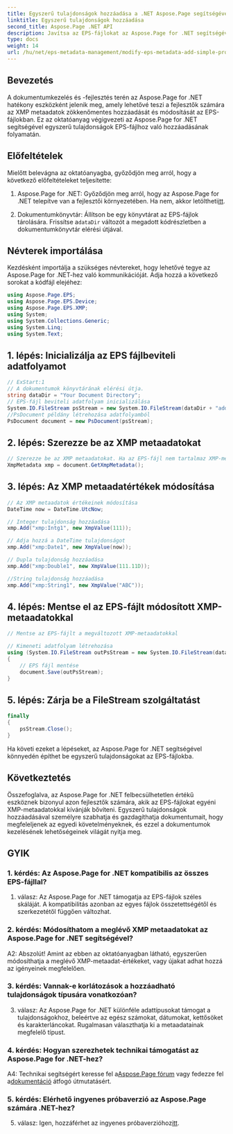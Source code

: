 ```yaml
---
title: Egyszerű tulajdonságok hozzáadása a .NET Aspose.Page segítségével
linktitle: Egyszerű tulajdonságok hozzáadása
second_title: Aspose.Page .NET API
description: Javítsa az EPS-fájlokat az Aspose.Page for .NET segítségével. Egyszerű tulajdonságok könnyedén hozzáadhatók a személyre szabott dokumentum-metaadatokhoz.
type: docs
weight: 14
url: /hu/net/eps-metadata-management/modify-eps-metadata-add-simple-properties/
---
```

## Bevezetés

A dokumentumkezelés és -fejlesztés terén az Aspose.Page for .NET hatékony eszközként jelenik meg, amely lehetővé teszi a fejlesztők számára az XMP metaadatok zökkenőmentes hozzáadását és módosítását az EPS-fájlokban. Ez az oktatóanyag végigvezeti az Aspose.Page for .NET segítségével egyszerű tulajdonságok EPS-fájlhoz való hozzáadásának folyamatán.

## Előfeltételek

Mielőtt belevágna az oktatóanyagba, győződjön meg arról, hogy a következő előfeltételeket teljesítette:

1.  Aspose.Page for .NET: Győződjön meg arról, hogy az Aspose.Page for .NET telepítve van a fejlesztői környezetében. Ha nem, akkor letöltheti[itt](https://releases.aspose.com/page/net/).

2.  Dokumentumkönyvtár: Állítson be egy könyvtárat az EPS-fájlok tárolására. Frissítse a`dataDir` változót a megadott kódrészletben a dokumentumkönyvtár elérési útjával.

## Névterek importálása

Kezdésként importálja a szükséges névtereket, hogy lehetővé tegye az Aspose.Page for .NET-hez való kommunikációját. Adja hozzá a következő sorokat a kódfájl elejéhez:

```csharp
using Aspose.Page.EPS;
using Aspose.Page.EPS.Device;
using Aspose.Page.EPS.XMP;
using System;
using System.Collections.Generic;
using System.Linq;
using System.Text;
```

## 1. lépés: Inicializálja az EPS fájlbeviteli adatfolyamot

```csharp
// ExStart:1
// A dokumentumok könyvtárának elérési útja.
string dataDir = "Your Document Directory";
// EPS-fájl beviteli adatfolyam inicializálása
System.IO.FileStream psStream = new System.IO.FileStream(dataDir + "add_simple_props_input.eps", System.IO.FileMode.Open, System.IO.FileAccess.Read);
//PsDocument példány létrehozása adatfolyamból
PsDocument document = new PsDocument(psStream);
```

## 2. lépés: Szerezze be az XMP metaadatokat

```csharp
// Szerezze be az XMP metaadatokat. Ha az EPS-fájl nem tartalmaz XMP-metaadatokat, akkor egy újat kapunk, amely tele van a PS-metaadatok megjegyzéseiből származó értékekkel (%%Creator, %%CreateDate, %%Title stb.)
XmpMetadata xmp = document.GetXmpMetadata();
```

## 3. lépés: Az XMP metaadatértékek módosítása

```csharp
// Az XMP metaadatok értékeinek módosítása
DateTime now = DateTime.UtcNow;

// Integer tulajdonság hozzáadása
xmp.Add("xmp:Intg1", new XmpValue(111));

// Adja hozzá a DateTime tulajdonságot
xmp.Add("xmp:Date1", new XmpValue(now));

// Dupla tulajdonság hozzáadása
xmp.Add("xmp:Double1", new XmpValue(111.11D));

//String tulajdonság hozzáadása
xmp.Add("xmp:String1", new XmpValue("ABC"));
```

## 4. lépés: Mentse el az EPS-fájlt módosított XMP-metaadatokkal

```csharp
// Mentse az EPS-fájlt a megváltozott XMP-metaadatokkal

// Kimeneti adatfolyam létrehozása
using (System.IO.FileStream outPsStream = new System.IO.FileStream(dataDir + "add_simple_props_output.eps", System.IO.FileMode.Create, System.IO.FileAccess.Write))
{
    // EPS fájl mentése
    document.Save(outPsStream);
}
```

## 5. lépés: Zárja be a FileStream szolgáltatást

```csharp
finally
{
    psStream.Close();
}
```

Ha követi ezeket a lépéseket, az Aspose.Page for .NET segítségével könnyedén építhet be egyszerű tulajdonságokat az EPS-fájlokba.

## Következtetés

Összefoglalva, az Aspose.Page for .NET felbecsülhetetlen értékű eszköznek bizonyul azon fejlesztők számára, akik az EPS-fájlokat egyéni XMP-metaadatokkal kívánják bővíteni. Egyszerű tulajdonságok hozzáadásával személyre szabhatja és gazdagíthatja dokumentumait, hogy megfeleljenek az egyedi követelményeknek, és ezzel a dokumentumok kezelésének lehetőségeinek világát nyitja meg.

## GYIK

### 1. kérdés: Az Aspose.Page for .NET kompatibilis az összes EPS-fájllal?

1. válasz: Az Aspose.Page for .NET támogatja az EPS-fájlok széles skáláját. A kompatibilitás azonban az egyes fájlok összetettségétől és szerkezetétől függően változhat.

### 2. kérdés: Módosíthatom a meglévő XMP metaadatokat az Aspose.Page for .NET segítségével?

A2: Abszolút! Amint az ebben az oktatóanyagban látható, egyszerűen módosíthatja a meglévő XMP-metaadat-értékeket, vagy újakat adhat hozzá az igényeinek megfelelően.

### 3. kérdés: Vannak-e korlátozások a hozzáadható tulajdonságok típusára vonatkozóan?

3. válasz: Az Aspose.Page for .NET különféle adattípusokat támogat a tulajdonságokhoz, beleértve az egész számokat, dátumokat, kettősöket és karakterláncokat. Rugalmasan választhatja ki a metaadatainak megfelelő típust.

### 4. kérdés: Hogyan szerezhetek technikai támogatást az Aspose.Page for .NET-hez?

 A4: Technikai segítségért keresse fel a[Aspose.Page fórum](https://forum.aspose.com/c/page/39) vagy fedezze fel a[dokumentáció](https://reference.aspose.com/page/net/) átfogó útmutatásért.

### 5. kérdés: Elérhető ingyenes próbaverzió az Aspose.Page számára .NET-hez?

 5. válasz: Igen, hozzáférhet az ingyenes próbaverzióhoz[itt](https://releases.aspose.com/).